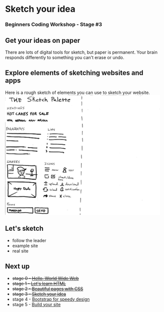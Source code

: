 # Sketch your idea
### Beginners Coding Workshop - Stage #3

## Get your ideas on paper
There are lots of digital tools for sketch, but paper is permanent. Your brain responds differently to something you can't erase or undo.

## Explore elements of sketching websites and apps
Here is a rough sketch of elements you can use to sketch your website.
![website sketch palette](./assets/images/sketch-palette.jpg)

## Let's sketch
- follow the leader
- example site
- real site

## Next up
* ~~stage 0 - [Hello, World Wide Web](stage-0.md)~~
* ~~stage 1 - [Let's learn HTML](stage-1.md)~~
* ~~stage 2 - [Beautiful pages with CSS](stage-2.md)~~
* ~~stage 3 - [Sketch your idea](stage-3.md)~~
* stage 4 - [Bootstrap for speedy design](stage-4.md)
* stage 5 - [Build your site](stage-5.md)